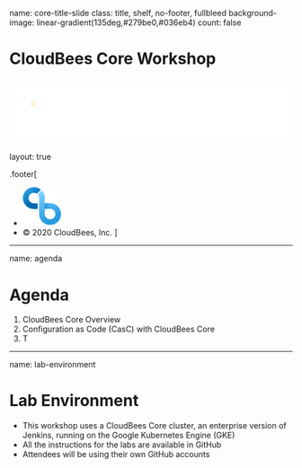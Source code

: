 name: core-title-slide
class: title, shelf, no-footer, fullbleed
background-image: linear-gradient(135deg,#279be0,#036eb4)
count: false

# CloudBees Core Workshop
![:scale 15%](../img/CloudBees-Logo-White+Tag.png)
---
layout: true

.footer[
- ![:scale 100%](../img/CloudBees-Submark-Full-Color.svg)
- © 2020 CloudBees, Inc.
]
---
name: agenda
# Agenda

1. CloudBees Core Overview
2. Configuration as Code (CasC) with CloudBees Core
3. T

---
name: lab-environment
# Lab Environment
* This workshop uses a CloudBees Core cluster, an enterprise version of Jenkins, running on the Google Kubernetes Engine (GKE)
* All the instructions for the labs are available in GitHub
* Attendees will be using their own GitHub accounts 